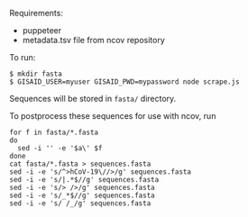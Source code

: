 Requirements:

* puppeteer
* metadata.tsv file from ncov repository

To run:

```
$ mkdir fasta
$ GISAID_USER=myuser GISAID_PWD=mypassword node scrape.js
```

Sequences will be stored in `fasta/` directory.

To postprocess these sequences for use with ncov, run

```
for f in fasta/*.fasta
do
  sed -i '' -e '$a\' $f
done
cat fasta/*.fasta > sequences.fasta
sed -i -e 's/^>hCoV-19\//>/g' sequences.fasta
sed -i -e 's/|.*$//g' sequences.fasta
sed -i -e 's/> />/g' sequences.fasta
sed -i -e 's/_*$//g' sequences.fasta
sed -i -e 's/ /_/g' sequences.fasta
```
